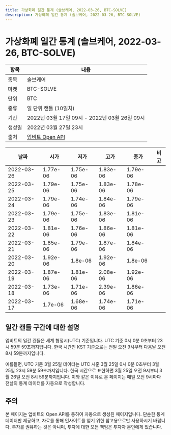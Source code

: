 ```yaml
---
title: 가상화폐 일간 통계 (솔브케어, 2022-03-26, BTC-SOLVE)
description: 가상화폐 일간 통계 (솔브케어, 2022-03-26, BTC-SOLVE)
---
```



가상화폐 일간 통계 (솔브케어, 2022-03-26, BTC-SOLVE)
===

|항목|내용|
|--|--|
|종목|솔브케어|
|마켓|BTC-SOLVE|
|단위|BTC|
|종류|일 단위 캔들 (10일치)|
|기간|2022년 03월 17일 09시 - 2022년 03월 26일 09시|
|생성일|2022년 03월 27일 23시|
|출처|[업비트 Open API](https://docs.upbit.com)|


|날짜|시가|저가|고가|종가|비고|
|--|--|--|--|--|--|
|2022-03-26|1.77e-06|1.75e-06|1.83e-06|1.79e-06|    |
|2022-03-25|1.79e-06|1.75e-06|1.83e-06|1.78e-06|    |
|2022-03-24|1.79e-06|1.74e-06|1.84e-06|1.79e-06|    |
|2022-03-23|1.79e-06|1.75e-06|1.83e-06|1.81e-06|    |
|2022-03-22|1.81e-06|1.76e-06|1.86e-06|1.81e-06|    |
|2022-03-21|1.85e-06|1.79e-06|1.87e-06|1.84e-06|    |
|2022-03-20|1.92e-06|1.8e-06|1.92e-06|1.8e-06|    |
|2022-03-19|1.87e-06|1.81e-06|2.08e-06|1.92e-06|    |
|2022-03-18|1.73e-06|1.71e-06|2.39e-06|1.86e-06|    |
|2022-03-17|1.7e-06|1.68e-06|1.74e-06|1.71e-06|    |


일간 캔들 구간에 대한 설명
---


업비트의 일간 캔들은 세계 협정시(UTC) 기준입니다. 
UTC 기준 0시 0분 0초부터 23시 59분 59초까지입니다. 
한국 시간인 KST 기준으로는 전일 오전 9시부터 다음날 오전 8시 59분까지입니다. 


예를들면, UTC 기준 3월 25일 데이터는 UTC 시준 3월 25일 0시 0분 0초부터 3월 25일 23시 59분 59초까지입니다. 
한국 시간으로 표현하면 3월 25일 오전 9시부터 3월 26일 오전 8시 59분까지입니다. 
이와 같은 이유로 본 페이지는 매일 오전 9시마다 전날의 통계 데이터를 자동으로 작성합니다. 


주의
---


본 페이지는 업비트의 Open API를 통하여 자동으로 생성된 페이지입니다. 
단순한 통계 데이터만 제공하고, 자료를 통해 인사이트를 얻기 위한 참고용으로만 사용하시기 바랍니다. 
투자를 권유하는 것은 아니며, 투자에 대한 모든 책임은 투자자 본인에게 있습니다. 
